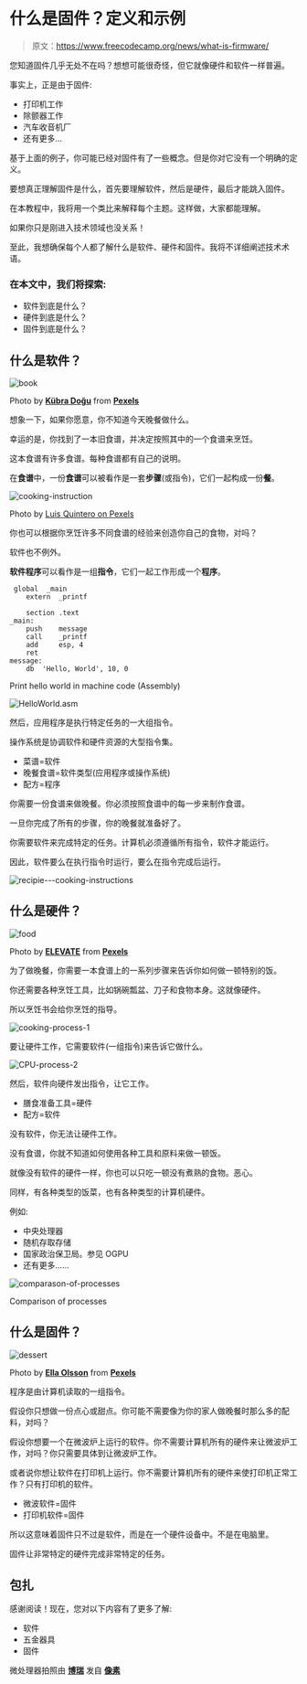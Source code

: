 # 什么是固件？定义和示例

> 原文：<https://www.freecodecamp.org/news/what-is-firmware/>

您知道固件几乎无处不在吗？想想可能很奇怪，但它就像硬件和软件一样普遍。

事实上，正是由于固件:

*   打印机工作
*   除颤器工作
*   汽车收音机厂
*   还有更多…

基于上面的例子，你可能已经对固件有了一些概念。但是你对它没有一个明确的定义。

要想真正理解固件是什么，首先要理解软件，然后是硬件，最后才能跳入固件。

在本教程中，我将用一个类比来解释每个主题。这样做，大家都能理解。

如果你只是刚进入技术领域也没关系！

至此，我想确保每个人都了解什么是软件、硬件和固件。我将不详细阐述技术术语。

### 在本文中，我们将探索:

*   软件到底是什么？
*   硬件到底是什么？
*   固件到底是什么？

## 什么是软件？

![book](img/a8399c9738695915a71b460693ccae98.png)

Photo by [**Kübra Doğu**](https://www.pexels.com/@kubra-dogu-80605500?utm_content=attributionCopyText&utm_medium=referral&utm_source=pexels) from [**Pexels**](https://www.pexels.com/photo/food-wood-dawn-coffee-9222655/?utm_content=attributionCopyText&utm_medium=referral&utm_source=pexels)

想象一下，如果你愿意，你不知道今天晚餐做什么。

幸运的是，你找到了一本旧食谱，并决定按照其中的一个食谱来烹饪。

这本食谱有许多食谱。每种食谱都有自己的说明。

在**食谱**中，一份**食谱**可以被看作是一套**步骤**(或指令)，它们一起构成一份**餐**。

![cooking-instruction](img/030b9140ebc6117e5dc85529418ffdc0.png)

Photo by [Luis Quintero on Pexels](https://www.pexels.com/photo/open-bible-2294878/)

你也可以根据你烹饪许多不同食谱的经验来创造你自己的食物，对吗？

软件也不例外。

**软件程序**可以看作是一组**指令**，它们一起工作形成一个**程序**。

```
 global  _main
    extern  _printf

    section .text
_main:
    push    message
    call    _printf
    add     esp, 4
    ret
message:
    db  'Hello, World', 10, 0
```

Print hello world in machine code (Assembly)

![HelloWorld.asm](img/f2037439e4c11b4fd5653a76fe7539ed.png)

然后，应用程序是执行特定任务的一大组指令。

操作系统是协调软件和硬件资源的大型指令集。

*   菜谱=软件
*   晚餐食谱=软件类型(应用程序或操作系统)
*   配方=程序

你需要一份食谱来做晚餐。你必须按照食谱中的每一步来制作食谱。

一旦你完成了所有的步骤，你的晚餐就准备好了。

你需要软件来完成特定的任务。计算机必须遵循所有指令，软件才能运行。

因此，软件要么在执行指令时运行，要么在指令完成后运行。

![recipie---cooking-instructions](img/916fb21f75215e04def05604dc89ceee.png)

## 什么是硬件？

![food](img/c9aa471a822f1a0660a15a35c3b7bbc7.png)

Photo by [**ELEVATE**](https://www.pexels.com/@elevate?utm_content=attributionCopyText&utm_medium=referral&utm_source=pexels) from [**Pexels**](https://www.pexels.com/photo/chef-preparing-vegetable-dish-on-tree-slab-1267320/?utm_content=attributionCopyText&utm_medium=referral&utm_source=pexels)

为了做晚餐，你需要一本食谱上的一系列步骤来告诉你如何做一顿特别的饭。

你还需要各种烹饪工具，比如锅碗瓢盆、刀子和食物本身。这就像硬件。

所以烹饪书会给你烹饪的指导。

![cooking-process-1](img/4c5a7a339f62f907019d6f45828e6131.png)

要让硬件工作，它需要软件(一组指令)来告诉它做什么。

![CPU-process-2](img/37f3f084ee30d37d4fa2fd29c137ee15.png)

然后，软件向硬件发出指令，让它工作。

*   膳食准备工具=硬件
*   配方=软件

没有软件，你无法让硬件工作。

没有食谱，你就不知道如何使用各种工具和原料来做一顿饭。

就像没有软件的硬件一样，你也可以只吃一顿没有煮熟的食物。恶心。

同样，有各种类型的饭菜，也有各种类型的计算机硬件。

例如:

*   中央处理器
*   随机存取存储
*   国家政治保卫局。参见 OGPU
*   还有更多……

![comparason-of-processes](img/dc526868a78f8fbd7e1f17d9f77d6a4a.png)

Comparison of processes

## 什么是固件？

![dessert](img/1697f9a7649e124d2be47f9707f776a3.png)

Photo by [**Ella Olsson**](https://www.pexels.com/@ella-olsson-572949?utm_content=attributionCopyText&utm_medium=referral&utm_source=pexels) from [**Pexels**](https://www.pexels.com/photo/close-up-photo-of-chocolate-mousse-3026810/?utm_content=attributionCopyText&utm_medium=referral&utm_source=pexels)

程序是由计算机读取的一组指令。

假设你只想做一份点心或甜点。你可能不需要像为你的家人做晚餐时那么多的配料，对吗？

假设你想要一个在微波炉上运行的软件。你不需要计算机所有的硬件来让微波炉工作，对吗？你只需要具体到让微波炉工作。

或者说你想让软件在打印机上运行。你不需要计算机所有的硬件来使打印机正常工作？只有打印机的软件。

*   微波软件=固件
*   打印机软件=固件

所以这意味着固件只不过是软件，而是在一个硬件设备中。不是在电脑里。

固件让非常特定的硬件完成非常特定的任务。

## 包扎

感谢阅读！现在，您对以下内容有了更多了解:

*   软件
*   五金器具
*   固件

微处理器拍照由 **[博瑞](https://www.pexels.com/@pok-rie-33563?utm_content=attributionCopyText&utm_medium=referral&utm_source=pexels)** 发自 **[像素](https://www.pexels.com/photo/dell-motherboard-and-central-processing-unit-1432675/?utm_content=attributionCopyText&utm_medium=referral&utm_source=pexels)**